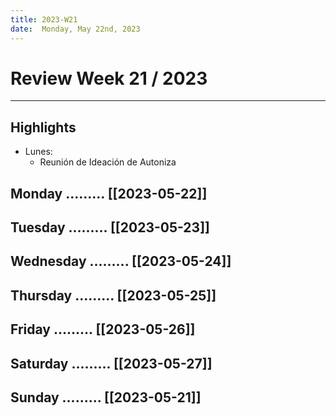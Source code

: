 ```yaml
---
title: 2023-W21
date:  Monday, May 22nd, 2023
---
```


# Review Week 21 / 2023

---

## Highlights
- Lunes: 
    * Reunión de Ideación de Autoniza

## Monday     .........  [[2023-05-22]]
## Tuesday    .........  [[2023-05-23]]
## Wednesday  .........  [[2023-05-24]]
## Thursday   .........  [[2023-05-25]]
## Friday     .........  [[2023-05-26]]
## Saturday   .........  [[2023-05-27]]
## Sunday     .........  [[2023-05-21]]
